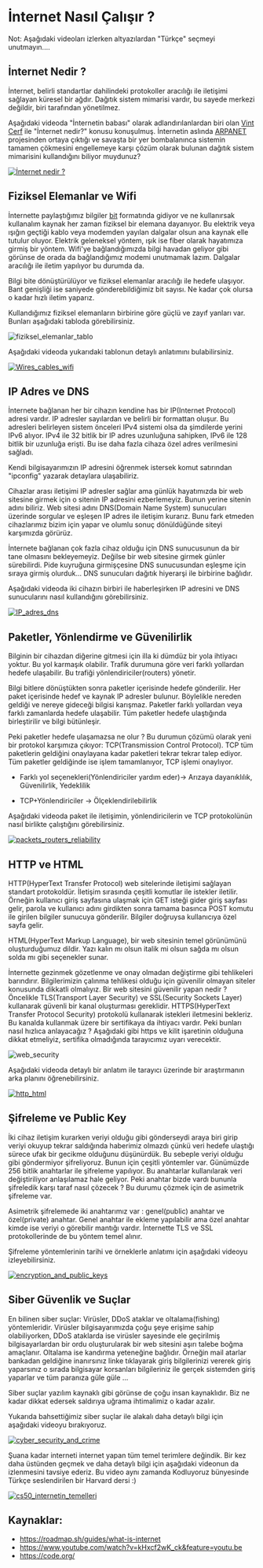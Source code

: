 # İnternet Nasıl Çalışır ?

Not: Aşağıdaki videoları izlerken altyazılardan "Türkçe" seçmeyi unutmayın.... 

## İnternet Nedir ?

İnternet, belirli standartlar dahilindeki protokoller aracılığı ile iletişimi sağlayan küresel bir ağdır. Dağıtık sistem mimarisi vardır, bu sayede merkezi değildir, biri tarafından yönetilmez.

Aşağıdaki videoda "İnternetin babası" olarak adlandırılanlardan biri olan [Vint Cerf](https://tr.wikipedia.org/wiki/Vint_Cerf) ile "İnternet nedir?" konusu konuşulmuş. İnternetin aslında [ARPANET](https://tr.wikipedia.org/wiki/ARPANET) projesinden ortaya çıktığı ve savaşta bir yer bombalanınca sistemin tamamen çökmesini engellemeye karşı çözüm olarak bulunan dağıtık sistem mimarisini kullandığını biliyor muydunuz? 

[![İnternet nedir ?](figures/internet_nedir.PNG)](https://www.youtube.com/watch?v=Dxcc6ycZ73M&feature=emb_logo)



## Fiziksel Elemanlar ve Wifi

İnternette paylaştığımız bilgiler [bit](https://tr.wikipedia.org/wiki/Bit_(bili%C5%9Fim)) formatında gidiyor ve ne kullanırsak kullanalım kaynak her zaman fiziksel bir elemana dayanıyor. Bu elektrik veya ışığın geçtiği kablo veya modemden yayılan dalgalar olsun ana kaynak elle tutulur oluyor. Elektrik geleneksel yöntem, ışık ise fiber olarak hayatımıza girmiş bir yöntem. Wifi'ye bağlandığımızda bilgi havadan geliyor gibi görünse de orada da bağlandığımız modemi unutmamak lazım. Dalgalar aracılığı ile iletim yapılıyor bu durumda da.

Bilgi bite dönüştürülüyor ve fiziksel elemanlar aracılığı ile hedefe ulaşıyor. Bant genişliği ise saniyede gönderebildiğimiz bit sayısı. Ne kadar çok olursa o kadar hızlı iletim yaparız. 

Kullandığımız fiziksel elemanların birbirine göre güçlü ve zayıf yanları var. Bunları aşağıdaki tabloda görebilirsiniz.

![fiziksel_elemanlar_tablo](figures/fiziksel_eleman_tablo.PNG)

Aşağıdaki videoda yukarıdaki tablonun detaylı anlatımını bulabilirsiniz.

[![Wires_cables_wifi](figures/wires_cables_wifi.PNG)](https://www.youtube.com/watch?v=ZhEf7e4kopM&feature=emb_logo)



## IP Adres ve DNS

İnternete bağlanan her bir cihazın kendine has bir IP(Internet Protocol) adresi vardır. IP adresler sayılardan ve belirli bir formattan oluşur. Bu adresleri belirleyen sistem önceleri IPv4 sistemi olsa da şimdilerde yerini IPv6 alıyor. IPv4 ile 32 bitlik bir IP adres uzunluğuna sahipken, IPv6 ile 128 bitlik bir uzunluğa erişti. Bu ise daha fazla cihaza özel adres verilmesini sağladı. 

Kendi bilgisayarımızın IP adresini öğrenmek istersek komut satırından "ipconfig" yazarak detaylara ulaşabiliriz.

Cihazlar arası iletişimi IP adresler sağlar ama günlük hayatımızda bir web sitesine girmek için o sitenin IP adresini ezberlemeyiz. Bunun yerine sitenin adını biliriz. Web sitesi adını DNS(Domain Name System) sunucuları üzerinde sorgular ve eşleşen IP adres ile iletişim kurarız. Bunu fark etmeden cihazlarımız bizim için yapar ve olumlu sonuç dönüldüğünde siteyi karşımızda görürüz. 

İnternete bağlanan çok fazla cihaz olduğu için DNS sunucusunun da bir tane olmasını bekleyemeyiz. Değilse bir web sitesine girmek günler sürebilirdi. Pide kuyruğuna girmişçesine DNS sunucusundan eşleşme için sıraya girmiş olurduk... DNS sunucuları dağıtık hiyerarşi ile birbirine bağlıdır. 

Aşağıdaki videoda iki cihazın birbiri ile haberleşirken IP adresini ve DNS sunucularını nasıl kullandığını görebilirsiniz.

[![IP_adres_dns](figures/ip_address.PNG)](https://www.youtube.com/watch?v=5o8CwafCxnU&feature=emb_logo)

## Paketler, Yönlendirme ve Güvenilirlik

Bilginin bir cihazdan diğerine gitmesi için illa ki dümdüz bir yola ihtiyacı yoktur. Bu yol karmaşık olabilir. Trafik durumuna göre veri farklı yollardan hedefe ulaşabilir. Bu trafiği yönlendiriciler(routers) yönetir.

Bilgi bitlere dönüştükten sonra paketler içerisinde hedefe gönderilir. Her paket içerisinde hedef ve kaynak IP adresler bulunur. Böylelikle nereden geldiği ve nereye gideceği bilgisi karışmaz. Paketler farklı yollardan veya farklı zamanlarda hedefe ulaşabilir. Tüm paketler hedefe ulaştığında birleştirilir ve bilgi bütünleşir.

Peki paketler hedefe ulaşamazsa ne olur ? Bu durumun çözümü olarak yeni bir protokol karşımıza çıkıyor: TCP(Transmission Control Protocol). TCP tüm paketlerin geldiğini onaylayana kadar paketleri tekrar tekrar talep ediyor. Tüm paketler geldiğinde ise işlem tamamlanıyor, TCP işlemi onaylıyor.

* Farklı yol seçenekleri(Yönlendiriciler yardım eder)-> Arızaya dayanıklılık, Güvenilirlik, Yedeklilik

* TCP+Yönlendiriciler -> Ölçeklendirilebilirlik

Aşağıdaki videoda paket ile iletişimin, yönlendiricilerin ve TCP protokolünün nasıl birlikte çalıştığını görebilirsiniz.

[![packets_routers_reliability](figures/packets_routing_reliability.PNG)](https://www.youtube.com/watch?v=AYdF7b3nMto&feature=emb_logo)



## HTTP ve HTML

HTTP(HyperText Transfer Protocol) web sitelerinde iletişimi sağlayan standart protokoldür. İletişim sırasında çeşitli komutlar ile istekler iletilir. Örneğin kullanıcı giriş sayfasına ulaşmak için GET isteği gider giriş sayfası gelir, parola ve kullanıcı adını girdikten sonra tamama basınca POST komutu  ile girilen bilgiler sunucuya gönderilir. Bilgiler doğruysa kullanıcıya özel sayfa gelir.  

HTML(HyperText Markup Language), bir web sitesinin temel görünümünü oluşturduğumuz dildir. Yazı kalın mı olsun italik mi olsun sağda mı olsun solda mı gibi seçenekler sunar.

İnternette gezinmek gözetlenme ve onay olmadan değiştirme gibi tehlikeleri barındırır. Bilgilerimizin çalınma tehlikesi olduğu için güvenilir olmayan siteler konusunda dikkatli olmalıyız. Bir web sitesini güvenilir yapan nedir ? Öncelikle TLS(Transport Layer Security) ve SSL(Security Sockets Layer) kullanarak güvenli bir kanal oluşturması gereklidir. HTTPS(HyperText Transfer Protocol Security) protokolü kullanarak istekleri iletmesini bekleriz. Bu kanalda kullanmak üzere bir sertifikaya da ihtiyacı vardır. Peki bunları nasıl hızlıca anlayacağız ? Aşağıdaki gibi https ve kilit işaretinin olduğuna dikkat etmeliyiz, sertifika olmadığında tarayıcımız uyarı verecektir.

![web_security](figures/web_security.png)

Aşağıdaki videoda detaylı bir anlatım ile tarayıcı üzerinde bir araştırmanın arka planını öğrenebilirsiniz.

[![http_html](figures/http_html.PNG)](https://www.youtube.com/watch?v=kBXQZMmiA4s&feature=emb_logo)

## Şifreleme ve Public Key

İki cihaz iletişim kurarken veriyi olduğu gibi gönderseydi araya biri girip veriyi okuyup tekrar saldığında haberimiz olmazdı çünkü veri hedefe ulaştığı sürece ufak bir gecikme olduğunu düşünürdük. Bu sebeple veriyi olduğu gibi göndermiyor şifreliyoruz. Bunun için çeşitli yöntemler var. Günümüzde 256 bitlik anahtarlar ile şifreleme yapılıyor. Bu anahtarlar kullanılarak veri değiştiriliyor anlaşılamaz hale geliyor. Peki anahtar bizde vardı bununla şifreledik karşı taraf nasıl çözecek ? Bu durumu çözmek için de asimetrik şifreleme var.

Asimetrik şifrelemede iki anahtarımız var : genel(public) anahtar ve özel(private) anahtar. Genel anahtar ile ekleme yapılabilir ama özel anahtar kimde ise veriyi o görebilir mantığı vardır. İnternette TLS ve SSL protokollerinde de bu yöntem temel alınır.

Şifreleme yöntemlerinin tarihi ve örneklerle anlatımı için aşağıdaki videoyu izleyebilirsiniz.

[![encryption_and_public_keys](figures/encryption_public_keys.PNG)](https://www.youtube.com/watch?v=AuYNXgO_f3Y)

## Siber Güvenlik ve Suçlar

En bilinen siber suçlar: Virüsler, DDoS ataklar ve oltalama(fishing) yöntemleridir.  Virüsler bilgisayarımızda çoğu şeye erişime sahip olabiliyorken, DDoS ataklarda ise virüsler sayesinde ele geçirilmiş bilgisayarlardan bir ordu oluşturularak bir web sitesini aşırı talebe boğma amaçlanır. Oltalama ise kandırma yeteneğine bağlıdır. Örneğin mail atarlar bankadan geldiğine inanırsınız linke tıklayarak giriş bilgilerinizi vererek giriş yaparsınız o sırada bilgisayar korsanları bilgileriniz ile gerçek sistemden giriş yaparlar ve tüm paranıza güle güle ...

Siber suçlar yazılım kaynaklı gibi görünse de çoğu insan kaynaklıdır. Biz ne kadar dikkat edersek saldırıya uğrama ihtimalimiz o kadar azalır.

Yukarıda bahsettiğimiz siber suçlar ile alakalı daha detaylı bilgi için aşağıdaki videoyu bırakıyoruz. 

[![cyber_security_and_crime](figures/cyber_security_and_crime.PNG)](https://www.youtube.com/watch?v=AuYNXgO_f3Y&feature=emb_logo)



Şuana kadar interneti internet yapan tüm temel terimlere değindik. Bir kez daha üstünden geçmek ve daha detaylı bilgi için aşağıdaki videonun da izlenmesini tavsiye ederiz. Bu video aynı zamanda Kodluyoruz bünyesinde Türkçe seslendirilen bir Harvard dersi :)

[![cs50_internetin_temelleri](figures/cs50_internetin_temelleri.PNG)](https://www.youtube.com/watch?v=kHxcf2wK_ck&feature=youtu.be)

## Kaynaklar:
- https://roadmap.sh/guides/what-is-internet
- https://www.youtube.com/watch?v=kHxcf2wK_ck&feature=youtu.be
- https://code.org/

